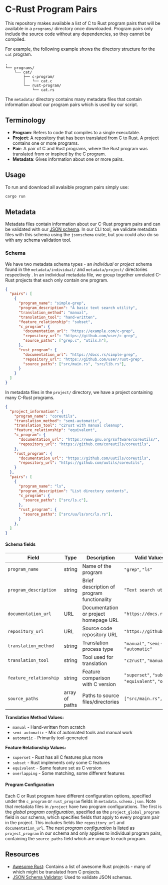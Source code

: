 # C-Rust Program Pairs

This repository makes available a list of C to Rust program pairs that will be available in a `programs/` directory once downloaded. Program pairs only include the source code without any dependencies, so they cannot be compiled.

For example, the following example shows the directory structure for the `cat` program.

```
.
└── programs/
    └── cat/
        ├── c-program/
        │   └── cat.c
        └── rust-program/
            └── cat.rs
```

The `metadata/` directory contains many metadata files that contain information about our program pairs which is used by our script.

## Terminology

- **Program**: Refers to code that compiles to a single executable.
- **Project**: A repository that has been translated from C to Rust.  A project contains one or more programs.
- **Pair**: A pair of C and Rust programs, where the Rust program was translated from or inspired by the C program.
- **Metadata**: Gives information about one or more pairs.


## Usage

To run and download all avalaible program pairs simply use:

```bash
cargo run
```

## Metadata

Metadata files contain information about our C-Rust program pairs and can be validated with our [JSON schema](./metadata/metadata.schema.json).
In our CLI tool, we validate metadata files with this schema using the `jsonschema` crate, but you could also do so with any schema validation tool.

### Schema

We have two metadata schema types - an *individual* or *project* schema found in the `metadata/individual/` and `metadata/project/` directories respectively . In an individual metadata file, we group together unrelated C-Rust projects that each only contain one program.

```json
{
  "pairs": [
    {
      "program_name": "simple-grep",
      "program_description": "A basic text search utility",
      "translation_method": "manual",
      "translation_tool": "hand-written",
      "feature_relationship": "subset",
      "c_program": {
        "documentation_url": "https://example.com/c-grep",
        "repository_url": "https://github.com/user/c-grep",
        "source_paths": ["grep.c", "utils.h"],
      },
      "rust_program": {
        "documentation_url": "https://docs.rs/simple-grep",
        "repository_url": "https://github.com/user/rust-grep",
        "source_paths": ["src/main.rs", "src/lib.rs"],
      }
    }
  ]
}
```

In metadata files in the `project/` directory, we have a project containing many C-Rust programs.

```json
{
  "project_information": {
    "program_name": "coreutils",
    "translation_method": "semi-automatic",
    "translation_tool": "c2rust with manual cleanup",
    "feature_relationship": "equivalent",
    "c_program": {
      "documentation_url": "https://www.gnu.org/software/coreutils/",
      "repository_url": "https://github.com/coreutils/coreutils",
    },
    "rust_program": {
      "documentation_url": "https://github.com/uutils/coreutils",
      "repository_url": "https://github.com/uutils/coreutils",
    }
  },
  "pairs": [
    {
      "program_name": "ls",
      "program_description": "List directory contents",
      "c_program": {
        "source_paths": ["src/ls.c"],
      },
      "rust_program": {
        "source_paths": ["src/uu/ls/src/ls.rs"],
      }
    },
  ]
}
```

#### Schema fields

| Field | Type | Description | Valid Values/Examples |
|-------|------|-------------|----------------------|
| `program_name` | string | Name of the program | `"grep"`, `"ls"` |
| `program_description` | string | Brief description of program functionality | `"Text search utility"` |
| `documentation_url` | URL | Documentation or project homepage URL | `"https://docs.rs/crate"` |
| `repository_url` | URL | Source code repository URL | `"https://github.com/user/repo"` |
| `translation_method` | string | Translation process type | `"manual"`, `"semi-automatic"`, `"automatic"` |
| `translation_tool` | string | Tool used for translation | `"c2rust"`, `"manual-rewrite"` |
| `feature_relationship` | string | Feature comparison with C version | `"superset"`, `"subset"`, `"equivalent"`, `"overlapping"` |
| `source_paths` | array of paths | Paths to source files/directories | `["src/main.rs", "src/lib.rs"]` |

**Translation Method Values:**

- `manual` - Hand-written from scratch
- `semi-automatic` - Mix of automated tools and manual work
- `automatic` - Primarily tool-generated

**Feature Relationship Values:**

- `superset` - Rust has all C features plus more
- `subset` - Rust implements only some C features
- `equivalent` - Same feature set as C version
- `overlapping` - Some matching, some different features

#### Program Configuration

Each C or Rust program have different configuration options, specified under the `c_program` or `rust_program` fields in `metadata.schema.json`. Note that metadata files in `/project` have two program configurations. The first is the *global program configuration*, specified as the `project_global_program` field in our schema, which specifies fields that apply to every program pair in the project. This includes fields like `repository_url` and `documentation_url`. The next *program configuration* is listed as `project_program` in our schema and only applies to individual program pairs, containing the `source_paths` field which are unique to each program.

## Resources

- [Awesome Rust](https://github.com/rust-unofficial/awesome-rust): Contains a list of awesome Rust projects - many of which might be translated from C projects.
- [JSON Schema Validator](https://www.jsonschemavalidator.net/): Used to validate JSON schemas.
